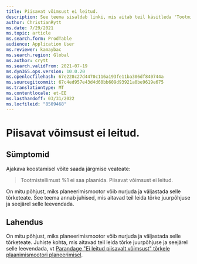 ```yaml
---
title: Piisavat võimsust ei leitud.
description: See teema sisaldab linki, mis aitab teil käsitleda 'Tootmiskorralduse %1 ei saa planeerida. Ajastamismootori tõrge ei leitud' pole piisav.
author: ChristianRytt
ms.date: 7/29/2021
ms.topic: article
ms.search.form: ProdTable
audience: Application User
ms.reviewer: kamaybac
ms.search.region: Global
ms.author: crytt
ms.search.validFrom: 2021-07-19
ms.dyn365.ops.version: 10.0.20
ms.openlocfilehash: 67e228c27d4470c116a193fe11ba306df840744a
ms.sourcegitcommit: 67c4ed957e43d4d60bb609d93921a0be9619e675
ms.translationtype: MT
ms.contentlocale: et-EE
ms.lasthandoff: 03/31/2022
ms.locfileid: "8509468"
---
```

# <a name="not-enough-capacity-could-be-found"></a>Piisavat võimsust ei leitud.

## <a name="symptoms"></a>Sümptomid

Ajakava koostamisel võite saada järgmise veateate:

> Tootmistellimust %1 ei saa plaanida. Piisavat võimsust ei leitud.

On mitu põhjust, miks planeerimismootor võib nurjuda ja väljastada selle tõrketeate. See teema annab juhised, mis aitavad teil leida tõrke juurpõhjuse ja seejärel selle leevendada.

## <a name="resolution"></a>Lahendus

On mitu põhjust, miks planeerimismootor võib nurjuda ja väljastada selle tõrketeate. Juhiste kohta, mis aitavad teil leida tõrke juurpõhjuse ja seejärel selle leevendada, vt [Parandage "Ei leitud piisavalt võimsust" tõrkele plaanimismootori planeerimisel](/dynamics365/supply-chain/master-planning/not-enough-capacity-error-resolution).

